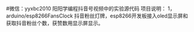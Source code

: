 #微信：yyxbc2010
阳阳学编程抖音号视频中的实验源代码
项目说明：
1，arduino/esp8266FansClock
  抖音粉丝灯牌，esp8266开发板接入oled显示屏和获取抖音粉丝个数，获赞数用显示屏显示。
